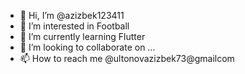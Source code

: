 - 👋 Hi, I’m @azizbek123411
- 👀 I’m interested in Football
- 🌱 I’m currently learning Flutter
- 💞️ I’m looking to collaborate on ...
- 📫 How to reach me @ultonovazizbek73@gmailcom

<!---
azizbek123411/azizbek123411 is a ✨ special ✨ repository because its `README.md` (this file) appears on your GitHub profile.
You can click the Preview link to take a look at your changes.
--->
